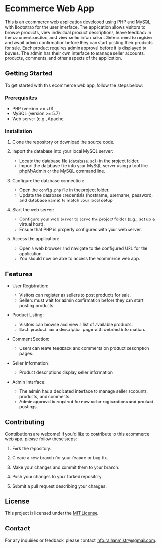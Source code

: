 # Ecommerce Web App

This is an ecommerce web application developed using PHP and MySQL, with Bootstrap for the user interface. The application allows visitors to browse products, view individual product descriptions, leave feedback in the comment section, and view seller information. Sellers need to register and await admin confirmation before they can start posting their products for sale. Each product requires admin approval before it is displayed to buyers. The admin has their own interface to manage seller accounts, products, comments, and other aspects of the application.

## Getting Started

To get started with this ecommerce web app, follow the steps below:

### Prerequisites

- PHP (version >= 7.0)
- MySQL (version >= 5.7)
- Web server (e.g., Apache)

### Installation

1. Clone the repository or download the source code.

2. Import the database into your local MySQL server:
   - Locate the database file (`database.sql`) in the project folder.
   - Import the database file into your MySQL server using a tool like phpMyAdmin or the MySQL command line.

3. Configure the database connection:
   - Open the `config.php` file in the project folder.
   - Update the database credentials (hostname, username, password, and database name) to match your local setup.

4. Start the web server:
   - Configure your web server to serve the project folder (e.g., set up a virtual host).
   - Ensure that PHP is properly configured with your web server.

5. Access the application:
   - Open a web browser and navigate to the configured URL for the application.
   - You should now be able to access the ecommerce web app.

## Features

- User Registration:
  - Visitors can register as sellers to post products for sale.
  - Sellers must wait for admin confirmation before they can start posting products.

- Product Listing:
  - Visitors can browse and view a list of available products.
  - Each product has a description page with detailed information.

- Comment Section:
  - Users can leave feedback and comments on product description pages.

- Seller Information:
  - Product descriptions display seller information.

- Admin Interface:
  - The admin has a dedicated interface to manage seller accounts, products, and comments.
  - Admin approval is required for new seller registrations and product postings.

## Contributing

Contributions are welcome! If you'd like to contribute to this ecommerce web app, please follow these steps:

1. Fork the repository.

2. Create a new branch for your feature or bug fix.

3. Make your changes and commit them to your branch.

4. Push your changes to your forked repository.

5. Submit a pull request describing your changes.

## License

This project is licensed under the [MIT License](LICENSE).

## Contact

For any inquiries or feedback, please contact [info.raihanmistry@gmail.com](mailto:info.raihanmistry@gmail.com).
